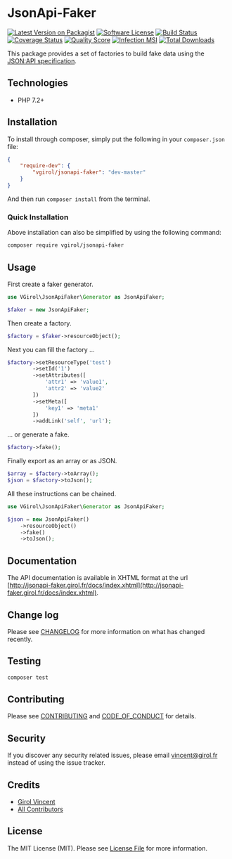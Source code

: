 # JsonApi-Faker

[![Latest Version on Packagist][ico-version]][link-packagist]
[![Software License][ico-license]](LICENSE.md)
[![Build Status][ico-travis]][link-travis]
[![Coverage Status][ico-scrutinizer]][link-scrutinizer]
[![Quality Score][ico-code-quality]][link-code-quality]
[![Infection MSI][ico-mutation]][link-mutation]
[![Total Downloads][ico-downloads]][link-downloads]

This package provides a set of factories to build fake data using the [JSON:API specification](https://jsonapi.org/).

## Technologies

- PHP 7.2+

## Installation

To install through composer, simply put the following in your `composer.json` file:

```json
{
    "require-dev": {
        "vgirol/jsonapi-faker": "dev-master"
    }
}
```

And then run `composer install` from the terminal.

### Quick Installation

Above installation can also be simplified by using the following command:

```sh
composer require vgirol/jsonapi-faker
```

## Usage

First create a faker generator.

```php
use VGirol\JsonApiFaker\Generator as JsonApiFaker;

$faker = new JsonApiFaker;
```

Then create a factory.

```php
$factory = $faker->resourceObject();
```

Next you can fill the factory ...

```php
$factory->setResourceType('test')
        ->setId('1')
        ->setAttributes([
            'attr1' => 'value1',
            'attr2' => 'value2'
        ])
        ->setMeta([
            'key1' => 'meta1'
        ])
        ->addLink('self', 'url');
```

... or generate a fake.

```php
$factory->fake();
```

Finally export as an array or as JSON.

```php
$array = $factory->toArray();
$json = $factory->toJson();
```

All these instructions can be chained.

```php
use VGirol\JsonApiFaker\Generator as JsonApiFaker;

$json = new JsonApiFaker()
    ->resourceObject()
    ->fake()
    ->toJson();
```

## Documentation

The API documentation is available in XHTML format at the url [http://jsonapi-faker.girol.fr/docs/index.xhtml](http://jsonapi-faker.girol.fr/docs/index.xhtml).

## Change log

Please see [CHANGELOG](CHANGELOG.md) for more information on what has changed recently.

## Testing

``` bash
composer test
```

## Contributing

Please see [CONTRIBUTING](CONTRIBUTING.md) and [CODE_OF_CONDUCT](CODE_OF_CONDUCT.md) for details.

## Security

If you discover any security related issues, please email [vincent@girol.fr](mailto:vincent@girol.fr) instead of using the issue tracker.

## Credits

- [Girol Vincent][link-author]
- [All Contributors][link-contributors]

## License

The MIT License (MIT). Please see [License File](LICENSE.md) for more information.

[ico-version]: https://img.shields.io/packagist/v/VGirol/JsonApi-Faker.svg?style=flat-square
[ico-license]: https://img.shields.io/badge/license-MIT-brightgreen.svg?style=flat-square
[ico-travis]: https://img.shields.io/travis/VGirol/JsonApi-Faker/master.svg?style=flat-square
[ico-scrutinizer]: https://img.shields.io/scrutinizer/coverage/g/VGirol/JsonApi-Faker.svg?style=flat-square
[ico-code-quality]: https://img.shields.io/scrutinizer/g/VGirol/JsonApi-Faker.svg?style=flat-square
[ico-mutation]: https://badge.stryker-mutator.io/github.com/VGirol/JsonApi-Faker/master
[ico-downloads]: https://img.shields.io/packagist/dt/VGirol/JsonApi-Faker.svg?style=flat-square

[link-packagist]: https://packagist.org/packages/VGirol/JsonApi-Faker
[link-travis]: https://travis-ci.org/VGirol/JsonApi-Faker
[link-scrutinizer]: https://scrutinizer-ci.com/g/VGirol/JsonApi-Faker/code-structure
[link-code-quality]: https://scrutinizer-ci.com/g/VGirol/JsonApi-Faker
[link-downloads]: https://packagist.org/packages/VGirol/JsonApi-Faker
[link-author]: https://github.com/VGirol
[link-mutation]: https://infection.github.io
[link-contributors]: ../../contributors
